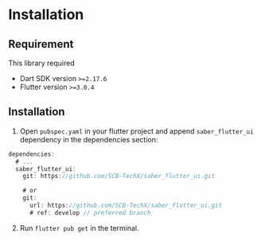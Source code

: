 # Installation

## Requirement

This library required

- Dart SDK version `>=2.17.6`
- Flutter version `>=3.0.4`

## Installation

1. Open `pubspec.yaml` in your flutter project and append `saber_flutter_ui` dependency in the dependencies section:

```jsx title="pubspec.yaml"
dependencies:
  # ...
  saber_flutter_ui:
    git: https://github.com/SCB-TechX/saber_flutter_ui.git

    # or
    git:
      url: https://github.com/SCB-TechX/saber_flutter_ui.git
      # ref: develop // preferred branch
```

2. Run `flutter pub get` in the terminal.
